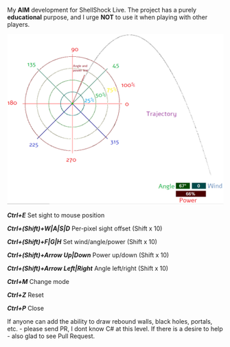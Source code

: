 My **AIM** development for ShellShock Live. The project has a purely **educational** purpose, and I urge **NOT** to use it when playing with other players.

![Guide](https://github.com/Rain0Ash/ShellShockLive-Aim/blob/master/img/index.png)

***Ctrl+E***     Set sight to mouse position

***Ctrl+(Shift)+W|A|S|D***    Per-pixel sight offset (Shift x 10)

***Ctrl+(Shift)+F|G|H***     Set wind/angle/power (Shift x 10)

***Ctrl+(Shift)+Arrow Up|Down***     Power up/down (Shift x 10)

***Ctrl+(Shift)+Arrow Left|Right***     Angle left/right (Shift x 10)

***Ctrl+M***    Change mode

***Ctrl+Z***    Reset

***Ctrl+P***    Close

If anyone can add the ability to draw rebound walls, black holes, portals, etc. - please send PR, I dont know C# at this level. If there is a desire to help - also glad to see Pull Request.